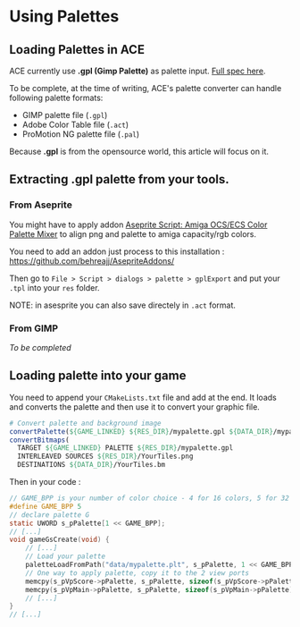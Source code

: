 # Using Palettes

## Loading Palettes in ACE

ACE currently use **.gpl (Gimp Palette)** as palette input. [Full spec here](https://developer.gimp.org/core/standards/gpl/).

To be complete, at the time of writing, ACE's palette converter can handle following palette formats:
  - GIMP palette file (`.gpl`)
  - Adobe Color Table file (`.act`)
  - ProMotion NG palette file (`.pal`)

Because **.gpl** is from the opensource world, this article will focus on it.

## Extracting .gpl palette from your tools.

### From Aseprite

You might have to apply addon [Aseprite Script: Amiga OCS/ECS Color Palette Mixer](https://prismaticrealms.itch.io/aseprite-script-amiga-ocsecs-color-palette-mixer) to align png and palette to amiga capacity/rgb colors.

You need to add an addon just process to this installation : https://github.com/behreajj/AsepriteAddons/

Then go to `File > Script > dialogs > palette > gplExport` and put your `.tpl` into your `res` folder.

NOTE: in asesprite you can also save directely in `.act` format.

### From GIMP

_To be completed_

## Loading palette into your game

You need to append your `CMakeLists.txt` file and add at the end. It loads and converts the palette and then use it to convert your graphic file.

```cmake
# Convert palette and background image
convertPalette(${GAME_LINKED} ${RES_DIR}/mypalette.gpl ${DATA_DIR}/mypalette.plt)
convertBitmaps(
  TARGET ${GAME_LINKED} PALETTE ${RES_DIR}/mypalette.gpl
  INTERLEAVED SOURCES ${RES_DIR}/YourTiles.png
  DESTINATIONS ${DATA_DIR}/YourTiles.bm
```

Then in your code :

```c
// GAME_BPP is your number of color choice - 4 for 16 colors, 5 for 32 colors
#define GAME_BPP 5
// declare palette G
static UWORD s_pPalette[1 << GAME_BPP];
// [...]
void gameGsCreate(void) {
    // [...]
    // Load your palette
    paletteLoadFromPath("data/mypalette.plt", s_pPalette, 1 << GAME_BPP);
    // One way to apply palette, copy it to the 2 view ports
    memcpy(s_pVpScore->pPalette, s_pPalette, sizeof(s_pVpScore->pPalette));
    memcpy(s_pVpMain->pPalette, s_pPalette, sizeof(s_pVpMain->pPalette));
    // [...]
}
// [...]
```



